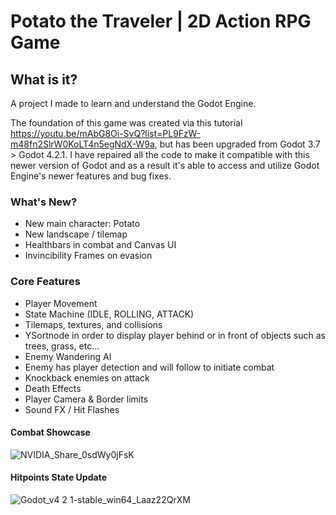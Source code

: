 # Potato the Traveler | 2D Action RPG Game

## What is it?
A project I made to learn and understand the Godot Engine.

The foundation of this game was created via this tutorial https://youtu.be/mAbG8Oi-SvQ?list=PL9FzW-m48fn2SlrW0KoLT4n5egNdX-W9a, but has been upgraded from Godot 3.7 > Godot 4.2.1. I have repaired all the code to make it compatible with this newer version of Godot and as a result it's able to access and utilize Godot Engine's newer features and bug fixes.

### What's New?
- New main character: Potato
- New landscape / tilemap
- Healthbars in combat and Canvas UI
- Invincibility Frames on evasion

### Core Features
- Player Movement
- State Machine (IDLE, ROLLING, ATTACK)
- Tilemaps, textures, and collisions
- YSortnode in order to display player behind or in front of objects such as trees, grass, etc...
- Enemy Wandering AI
- Enemy has player detection and will follow to initiate combat
- Knockback enemies on attack
- Death Effects
- Player Camera & Border limits
- Sound FX / Hit Flashes

#### Combat Showcase
![NVIDIA_Share_0sdWy0jFsK](https://github.com/Erebonia/Potato-the-Traveler/assets/52137104/10cb3bd1-8acc-430f-8932-417925b0687b)

#### Hitpoints State Update
![Godot_v4 2 1-stable_win64_Laaz22QrXM](https://github.com/Erebonia/Potato-the-Traveler/assets/52137104/db0eec25-9820-47e9-bf0f-498ffa6e012f)
